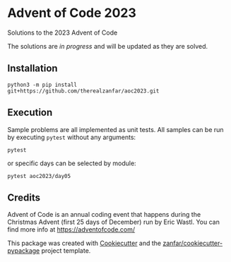 Advent of Code 2023
=============================

Solutions to the 2023 Advent of Code

The solutions are *in progress* and will be updated as they are solved.

Installation
------------

    python3 -m pip install git+https://github.com/therealzanfar/aoc2023.git

Execution
---------

Sample problems are all implemented as unit tests. All samples can be run by
executing `pytest` without any arguments:

    pytest

or specific days can be selected by module:

    pytest aoc2023/day05

Credits
-------

Advent of Code is an annual coding event that happens during the Christmas
Advent (first 25 days of December) run by Eric Wastl. You can find more info
at https://adventofcode.com/

This package was created with
[Cookiecutter](<https://github.com/audreyr/cookiecutter>) and the
[zanfar/cookiecutter-pypackage](https://gitlab.com/zanfar/cookiecutter-pypackage)
project template.
